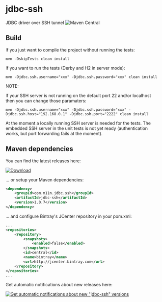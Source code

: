 # jdbc-ssh

JDBC driver over SSH tunnel ![Maven Central](https://img.shields.io/maven-central/v/com.github.monkeysintown/jdbc-ssh.svg)


## Build

If you just want to compile the project without running the tests:

```
mvn -DskipTests clean install
```

If you want to run the tests (Derby and H2 in server mode):

```
mvn -Djdbc.ssh.username="xxx" -Djdbc.ssh.password="xxx" clean install
```

NOTE: 

If your SSH server is not running on the default port 22 and/or localhost then you can change those paramaters:

```
mvn -Djdbc.ssh.username="xxx" -Djdbc.ssh.password="xxx" -Djdbc.ssh.host="192.168.0.1" -Djdbc.ssh.port="2222" clean install
```

At the moment a locally running SSH server is needed for the tests. The embedded SSH server in the unit tests is not yet 
ready (authentication works, but port forwarding fails at the moment).

## Maven dependencies

You can find the latest releases here:

[ ![Download](https://api.bintray.com/packages/cheetah/monkeysintown/jdbc-ssh/images/download.svg) ](https://bintray.com/cheetah/monkeysintown/jdbc-ssh/_latestVersion)

... or setup your Maven dependencies:

```xml
<dependency>
    <groupId>com.m11n.jdbc.ssh</groupId>
    <artifactId>jdbc-ssh</artifactId>
    <version>1.0.7</version>
</dependency>
```

... and configure Bintray's JCenter repository in your pom.xml:
 
```xml
...
<repositories>
    <repository>
        <snapshots>
            <enabled>false</enabled>
        </snapshots>
        <id>central</id>
        <name>bintray</name>
        <url>http://jcenter.bintray.com</url>
    </repository>
</repositories>
...
```

Get automatic notifications about new releases here:

[ ![Get automatic notifications about new "jdbc-ssh" versions](https://www.bintray.com/docs/images/bintray_badge_color.png) ](https://bintray.com/cheetah/monkeysintown/jdbc-ssh/view?source=watch)
